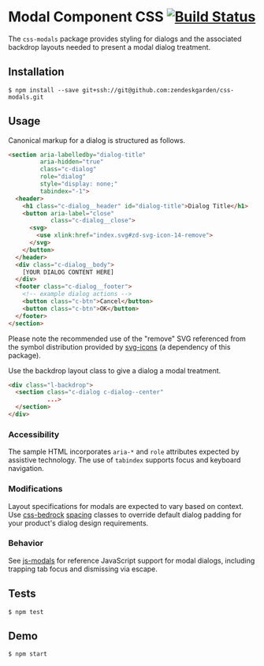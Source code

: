 # Modal Component CSS [![Build Status](https://travis-ci.com/zendeskgarden/css-modals.svg?token=dDt9s6smCMgz269xNbpz&branch=master)](https://travis-ci.com/zendeskgarden/css-modals)

The `css-modals` package provides styling for dialogs and the associated
backdrop layouts needed to present a modal dialog treatment.

## Installation

    $ npm install --save git+ssh://git@github.com:zendeskgarden/css-modals.git

## Usage

Canonical markup for a dialog is structured as follows.

```html
<section aria-labelledby="dialog-title"
         aria-hidden="true"
         class="c-dialog"
         role="dialog"
         style="display: none;"
         tabindex="-1">
  <header>
    <h1 class="c-dialog__header" id="dialog-title">Dialog Title</h1>
    <button aria-label="close"
            class="c-dialog__close">
      <svg>
        <use xlink:href="index.svg#zd-svg-icon-14-remove">
      </svg>
    </button>
  </header>
  <div class="c-dialog__body">
    [YOUR DIALOG CONTENT HERE]
  </div>
  <footer class="c-dialog__footer">
    <!-- example dialog actions -->
    <button class="c-btn">Cancel</button>
    <button class="c-btn">OK</button>
  </footer>
</section>
```

Please note the recommended use of the "remove" SVG referenced from the
symbol distribution provided by
[svg-icons](https://github.com/zendeskgarden/svg-icons) (a dependency of
this package).

Use the backdrop layout class to give a dialog a modal treatment.

```html
<div class="l-backdrop">
  <section class="c-dialog c-dialog--center"
           ...>
  </section>
</div>
```

### Accessibility

The sample HTML incorporates `aria-*` and `role` attributes expected by
assistive technology. The use of `tabindex` supports focus and keyboard
navigation.

### Modifications

Layout specifications for modals are expected to vary based on context.
Use [css-bedrock](https://github.com/zendeskgarden/css-bedrock)
[spacing](http://zendeskgarden.github.io/css-bedrock/spacing.html)
classes to override default dialog padding for your product's dialog
design requirements.

### Behavior

See [js-modals](https://github.com/zendeskgarden/js-modals) for
reference JavaScript support for modal dialogs, including trapping tab
focus and dismissing via escape.

## Tests

    $ npm test

## Demo

    $ npm start
